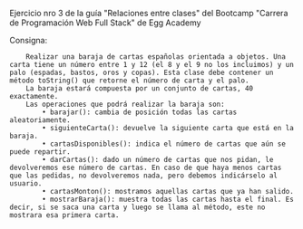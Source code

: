 Ejercicio nro 3 de la guía "Relaciones entre clases" del Bootcamp "Carrera de Programación Web Full Stack" de Egg Academy

Consigna:

		Realizar una baraja de cartas españolas orientada a objetos. Una carta tiene un número entre 1 y 12 (el 8 y el 9 no los incluimos) y un palo (espadas, bastos, oros y copas). Esta clase debe contener un método toString() que retorne el número de carta y el palo.
		La baraja estará compuesta por un conjunto de cartas, 40 exactamente.
		Las operaciones que podrá realizar la baraja son:
			• barajar(): cambia de posición todas las cartas aleatoriamente.
			• siguienteCarta(): devuelve la siguiente carta que está en la baraja.
			• cartasDisponibles(): indica el número de cartas que aún se puede repartir.
			• darCartas(): dado un número de cartas que nos pidan, le devolveremos ese número de cartas. En caso de que haya menos cartas que las pedidas, no devolveremos nada, pero debemos indicárselo al usuario.
			• cartasMonton(): mostramos aquellas cartas que ya han salido.
			• mostrarBaraja(): muestra todas las cartas hasta el final. Es decir, si se saca una carta y luego se llama al método, este no mostrara esa primera carta.
